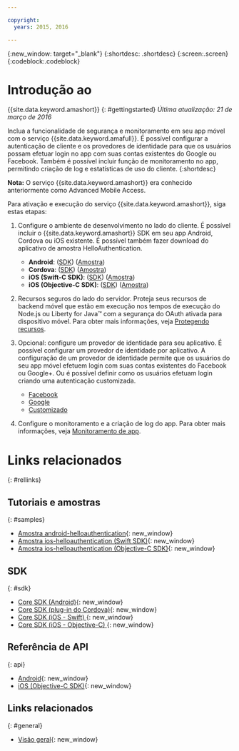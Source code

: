```yaml
---

copyright:
  years: 2015, 2016

---
```


{:new_window: target="_blank"}
{:shortdesc: .shortdesc}
{:screen:.screen}
{:codeblock:.codeblock}

# Introdução ao
{{site.data.keyword.amashort}}
{: #gettingstarted}
*Última atualização: 21 de março de 2016*

Inclua a funcionalidade de segurança e monitoramento em seu app móvel com o serviço
{{site.data.keyword.amafull}}. É possível configurar a autenticação de cliente e
os provedores de identidade para que os usuários possam efetuar login no app com suas
contas existentes do Google ou Facebook. Também é possível incluir função de monitoramento no app,
permitindo criação de log e estatísticas de uso do cliente.
{:shortdesc}

**Nota:** O serviço {{site.data.keyword.amashort}} era
conhecido anteriormente como Advanced Mobile Access.


Para ativação e execução do serviço {{site.data.keyword.amashort}}, siga
estas etapas:

1. Configure o ambiente de desenvolvimento no lado do cliente. É possível incluir o
{{site.data.keyword.amashort}} SDK em seu app Android, Cordova ou iOS existente. É
possível também fazer download do aplicativo de amostra HelloAuthentication.
   * **Android**: ([SDK](getting-started-android.html)) ([Amostra](https://github.com/ibm-bluemix-mobile-services/bms-samples-android-helloauthentication))
   * **Cordova**: ([SDK](getting-started-cordova.html)) ([Amostra](https://github.com/ibm-bluemix-mobile-services/bms-samples-cordova-helloauthentication))
   * **iOS (Swift-C SDK)**: ([SDK](getting-started-ios-swift-sdk.html)) ([Amostra](https://github.com/ibm-bluemix-mobile-services/bms-samples-swift-helloauthentication))
   * **iOS (Objective-C SDK)**: ([SDK](getting-started-ios.html)) ([Amostra](https://github.com/ibm-bluemix-mobile-services/bms-samples-ios-helloauthentication))

1. Recursos seguros do lado do servidor. Proteja seus recursos de backend móvel
que estão em execução nos tempos de execução do Node.js ou Liberty for Java&trade; com a
segurança do OAuth ativada para dispositivo móvel. Para obter mais informações, veja [Protegendo recursos](protecting-resources.html).

1. Opcional: configure um provedor de identidade para seu aplicativo. É possível configurar um provedor de identidade por aplicativo. A configuração de um provedor de identidade permite que os usuários do seu app móvel efetuem login com suas contas existentes do Facebook ou Google+. Ou é possível definir como os usuários efetuam login criando uma autenticação customizada.
   * [Facebook
](facebook-auth-overview.html)
   * [Google](google-auth-overview.html)
   * [Customizado
](custom-auth.html)

1. Configure o monitoramento e a criação de log do app.  Para obter mais informações, veja [Monitoramento de app](app-monitoring.html).

# Links relacionados
{: #rellinks}

## Tutoriais e amostras
{: #samples}
* [Amostra android-helloauthentication](https://github.com/ibm-bluemix-mobile-services/bms-samples-android-helloauthentication){: new_window}
* [Amostra ios-helloauthentication (Swift SDK)](https://github.com/ibm-bluemix-mobile-services/bms-samples-swift-helloauthentication){: new_window}
* [Amostra ios-helloauthentication (Objective-C SDK)](https://github.com/ibm-bluemix-mobile-services/bms-samples-ios-helloauthentication){: new_window}

## SDK
{: #sdk}
* [Core SDK (Android)](https://github.com/ibm-bluemix-mobile-services/bms-clientsdk-android-core){: new_window}
* [Core SDK (plug-in do Cordova)](https://github.com/ibm-bluemix-mobile-services/bms-clientsdk-cordova-plugin-core){: new_window}
* [Core SDK (iOS - Swift) ](https://github.com/ibm-bluemix-mobile-services/bms-clientsdk-swift-core){: new_window}
* [Core SDK (iOS - Objective-C) ](https://hub.jazz.net/git/bluemixmobilesdk/imf-ios-sdk/archive?revstr=master){: new_window}

## Referência de API
{: api}
* [Android](https://console.{DomainName}/docs/api/content/api/mobilefirst/android/core-api-doc/overview-summary.html){: new_window}
* [iOS (Objective-C SDK)](https://console.{DomainName}/docs/api/content/api/mobilefirst/ios/IMFCore_api-doc/html/index.html){: new_window}


## Links relacionados
{: #general}
* [Visão geral](overview.html){: new_window}
